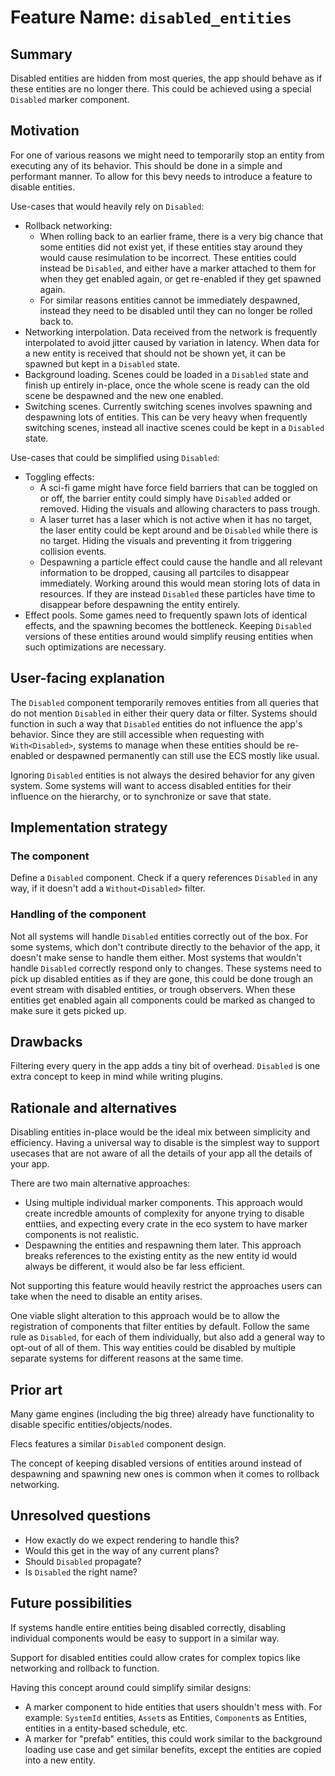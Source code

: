 # Feature Name: `disabled_entities`

## Summary

Disabled entities are hidden from most queries, the app should behave as if these entities are no longer there. This could be achieved using a special `Disabled` marker component.

## Motivation

For one of various reasons we might need to temporarily stop an entity from executing any of its behavior. This should be done in a simple and performant manner. To allow for this bevy needs to introduce a feature to disable entities.

Use-cases that would heavily rely on `Disabled`:

- Rollback networking:
  - When rolling back to an earlier frame, there is a very big chance that some entities did not exist yet, if these entities stay around they would cause resimulation to be incorrect. These entities could instead be `Disabled`, and either have a marker attached to them for when they get enabled again, or get re-enabled if they get spawned again.
  - For similar reasons entities cannot be immediately despawned, instead they need to be disabled until they can no longer be rolled back to.
- Networking interpolation. Data received from the network is frequently interpolated to avoid jitter caused by variation in latency. When data for a new entity is received that should not be shown yet, it can be spawned but kept in a `Disabled` state.
- Background loading. Scenes could be loaded in a `Disabled` state and finish up entirely in-place, once the whole scene is ready can the old scene be despawned and the new one enabled.
- Switching scenes. Currently switching scenes involves spawning and despawning lots of entities. This can be very heavy when frequently switching scenes, instead all inactive scenes could be kept in a `Disabled` state.

Use-cases that could be simplified using `Disabled`:

- Toggling effects:
  - A sci-fi game might have force field barriers that can be toggled on or off, the barrier entity could simply have `Disabled` added or removed. Hiding the visuals and allowing characters to pass trough.
  - A laser turret has a laser which is not active when it has no target, the laser entity could be kept around and be `Disabled` while there is no target. Hiding the visuals and preventing it from triggering collision events.
  - Despawning a particle effect could cause the handle and all relevant information to be dropped, causing all partciles to disappear immediately. Working around this would mean storing lots of data in resources. If they are instead `Disabled` these particles have time to disappear before despawning the entity entirely.
- Effect pools. Some games need to frequently spawn lots of identical effects, and the spawning becomes the bottleneck. Keeping `Disabled` versions of these entities around would simplify reusing entities when such optimizations are necessary.

## User-facing explanation

The `Disabled` component temporarily removes entities from all queries that do not mention `Disabled` in either their query data or filter.
Systems should function in such a way that `Disabled` entities do not influence the app's behavior. Since they are still accessible when requesting with `With<Disabled>`, systems to manage when these entities should be re-enabled or despawned permanently can still use the ECS mostly like usual.

Ignoring `Disabled` entities is not always the desired behavior for any given system. Some systems will want to access disabled entities for their influence on the hierarchy, or to synchronize or save that state.

## Implementation strategy

### The component

Define a `Disabled` component. Check if a query references `Disabled` in any way, if it doesn't add a `Without<Disabled>` filter.

### Handling of the component

Not all systems will handle `Disabled` entities correctly out of the box. For some systems, which don't contribute directly to the behavior of the app, it doesn't make sense to handle them either. Most systems that wouldn't handle `Disabled` correctly respond only to changes. These systems need to pick up disabled entities as if they are gone, this could be done trough an event stream with disabled entities, or trough observers. When these entities get enabled again all components could be marked as changed to make sure it gets picked up.

## Drawbacks

Filtering every query in the app adds a tiny bit of overhead. `Disabled` is one extra concept to keep in mind while writing plugins.

## Rationale and alternatives

Disabling entities in-place would be the ideal mix between simplicity and efficiency. Having a universal way to disable is the simplest way to support usecases that are not aware of all the details of your app all the details of your app.

There are two main alternative approaches:

- Using multiple individual marker components. This approach would create incredble amounts of complexity for anyone trying to disable enttiies, and expecting every crate in the eco system to have marker components is not realistic.
- Despawning the entities and respawning them later. This approach breaks references to the existing entity as the new entity id would always be different, it would also be far less efficient.

Not supporting this feature would heavily restrict the approaches users can take when the need to disable an entity arises.

One viable slight alteration to this approach would be to allow the registration of components that filter entities by default. Follow the same rule as `Disabled`, for each of them individually, but also add a general way to opt-out of all of them. This way entities could be disabled by multiple separate systems for different reasons at the same time.

## Prior art

Many game engines (including the big three) already have functionality to disable specific entities/objects/nodes.

Flecs features a similar `Disabled` component design.

The concept of keeping disabled versions of entities around instead of despawning and spawning new ones is common when it comes to rollback networking.

## Unresolved questions

- How exactly do we expect rendering to handle this?
- Would this get in the way of any current plans?
- Should `Disabled` propagate?
- Is `Disabled` the right name?

## Future possibilities

If systems handle entire entities being disabled correctly, disabling individual components would be easy to support in a similar way.

Support for disabled entities could allow crates for complex topics like networking and rollback to function.

Having this concept around could simplify similar designs:
- A marker component to hide entities that users shouldn't mess with. For example: `SystemId` entities, `Asset`s as Entities, `Component`s as Entities, entities in a entity-based schedule, etc.
- A marker for "prefab" entities, this could work similar to the background loading use case and get similar benefits, except the entities are copied into a new entity.
